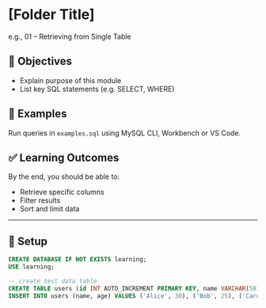 # [Folder Title]  
e.g., 01 – Retrieving from Single Table

## 🎯 Objectives
- Explain purpose of this module
- List key SQL statements (e.g. SELECT, WHERE)

## 🧪 Examples
Run queries in `examples.sql` using MySQL CLI, Workbench or VS Code.

## ✅ Learning Outcomes
By the end, you should be able to:
- Retrieve specific columns  
- Filter results  
- Sort and limit data

---

## 🔧 Setup
```sql
CREATE DATABASE IF NOT EXISTS learning;
USE learning;

-- create test data table
CREATE TABLE users (id INT AUTO_INCREMENT PRIMARY KEY, name VARCHAR(50), age INT);
INSERT INTO users (name, age) VALUES ('Alice', 30), ('Bob', 25), ('Carol', 35);
